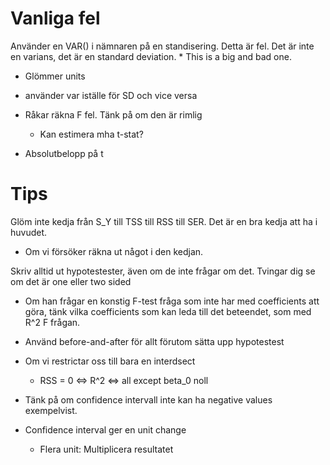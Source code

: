 # Vanliga fel

Använder en VAR() i nämnaren på en standisering. Detta är fel. Det är inte en varians, det är en standard deviation.
    * This is a big and bad one. 

* Glömmer units

* använder var iställe för SD och vice versa

* Råkar räkna F fel. Tänk på om den är rimlig
    * Kan estimera mha t-stat?

* Absolutbelopp på t

# Tips
Glöm inte kedja från S_Y till TSS till RSS till SER. Det är en bra kedja att ha i huvudet.
- Om vi försöker räkna ut något i den kedjan.

Skriv alltid ut hypotestester, även om de inte frågar om det. Tvingar dig se om det är one eller two sided

- Om han frågar en konstig F-test fråga som inte har med coefficients att göra, tänk vilka coefficients som kan leda till det beteendet, som med R^2 F frågan.

- Använd before-and-after för allt förutom sätta upp hypotestest

- Om vi restrictar oss till bara en interdsect
  - RSS = 0 <=> R^2 <=> all except beta_0 noll

- Tänk på om confidence intervall inte kan ha negative values exempelvist.

- Confidence interval ger en unit change
  - Flera unit: Multiplicera resultatet